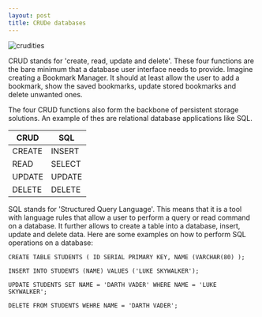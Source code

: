 ```yaml
---
layout: post
title: CRUDe databases
---
```


![crudities](https://www.colourbox.com/preview/2696467-crude-vegetables-on-a-white-background.jpg)

CRUD stands for 'create, read, update and delete'. These four functions are the bare minimum that a database user interface needs to provide. Imagine creating a Bookmark Manager. It should at least allow the user to add a bookmark, show the saved bookmarks, update stored bookmarks and delete unwanted ones.

The four CRUD functions also form the backbone of persistent storage solutions. An example of thes are relational database applications like SQL. 


CRUD | SQL 
-----| ---
CREATE | INSERT
READ  | SELECT
UPDATE | UPDATE
DELETE | DELETE


SQL stands for 'Structured Query Language'. This means that it is a tool with language rules that allow a user to perform a query or read command on a database. It further allows to create a table into a database, insert, update and delete data. Here are some examples on how to perform SQL operations on a database: 

```
CREATE TABLE STUDENTS ( ID SERIAL PRIMARY KEY, NAME (VARCHAR(80) );

INSERT INTO STUDENTS (NAME) VALUES ('LUKE SKYWALKER');

UPDATE STUDENTS SET NAME = 'DARTH VADER' WHERE NAME = 'LUKE SKYWALKER';

DELETE FROM STUDENTS WEHRE NAME = 'DARTH VADER';
```

